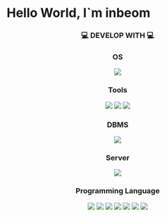 <h1>
Hello World, I`m inbeom
</h1>

<div align="center">
  <h3>💻 DEVELOP WITH 💻</h3>


  <h3>OS</h3>
  <img src="https://img.shields.io/badge/WINDOWS10-0078D6?style=for-the-badge&logo=windows&logoColor=white">

  <h3>Tools</h3>
  <img src="https://img.shields.io/badge/Eclips-2C2255?style=for-the-badge&logo=eclipse&logoColor=white">
  <img src="https://img.shields.io/badge/VSC-007ACC?style=for-the-badge&logo=visualstudiocode&logoColor=white">
  <img src="https://img.shields.io/badge/Spring-6DB33F?style=for-the-badge&logo=Spring&logoColor=white">
  
  <h3>DBMS</h3>
  <img src="https://img.shields.io/badge/oracle-F80000?style=for-the-badge&logo=oracle&logoColor=white">

  <h3>Server</h3>
  <img src="https://img.shields.io/badge/apache tomcat-F8DC75?style=for-the-badge&logo=apachetomcat&logoColor=white">
  
  <h3>Programming Language</h3>
  <img src="https://img.shields.io/badge/JAVA-007396?style=for-the-badge&logo=java&logoColor=white">
  <img src="https://img.shields.io/badge/html-E34F26?style=for-the-badge&logo=html5&logoColor=white">
  <img src="https://img.shields.io/badge/css-1572B6?style=for-the-badge&logo=css3&logoColor=white">
  <img src="https://img.shields.io/badge/javascript-F7DF1E?style=for-the-badge&logo=javascript&logoColor=black">
  <img src="https://img.shields.io/badge/jquery-0769AD?style=for-the-badge&logo=jquery&logoColor=white">
  <img src="https://img.shields.io/badge/maven-C71A36?style=for-the-badge&logo=apachemaven&logoColor=white">
  <img src="https://img.shields.io/badge/json-000000?style=for-the-badge&logo=json&logoColor=white">
</div>
